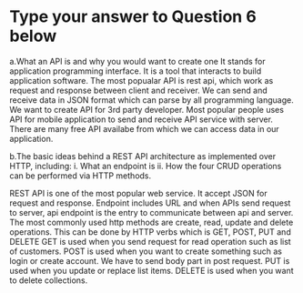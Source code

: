 # Type your answer to Question 6 below
a.What an API is and why you would want to create one
It stands for application programming interface. It is a tool that interacts to build application software. The most popualar API is rest api, which work as request and response between client and receiver. We can send and receive data in JSON format which can parse by all programming language.
We want to create API for 3rd party developer. Most popular people uses API for mobile application to send and receive API service with server. There are many free API availabe from which we can access data in our application.

b.The basic ideas behind a REST API architecture as implemented over HTTP, including:
i. What an endpoint is
ii. How the four CRUD operations can be performed via HTTP methods.

REST API is one of the most popular web service. It accept JSON for request and response.
Endpoint includes URL and when APIs send request to server, api endpoint is the entry to communicate between api and server.
The most commonly used http methods are create, read, update and delete operations. This can be done by HTTP verbs which is GET, POST, PUT and DELETE
GET is used when you send request for read operation such as list of customers.
POST is used when you want to create something such as login or create account. We have to send body part in post request.
PUT is used when you update or replace list items. 
DELETE is used when you want to delete collections. 
